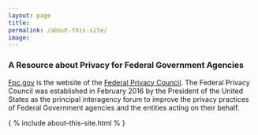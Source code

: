 ```yaml
---
layout: page
title: 
permalink: /about-this-site/
image:
---
```

### A Resource about Privacy for Federal Government Agencies

<A HREF="https://www.fpc.gov">Fpc.gov</A> is the website of the <A HREF="https://www.fpc.gov/privacy/federal-privacy-council/">Federal Privacy Council</A>.
The Federal Privacy Council was established in February 2016 by the President of the United States as the principal interagency 
forum to improve the privacy practices of Federal Government agencies and the entities acting on their behalf.

{ % include about-this-site.html % }
